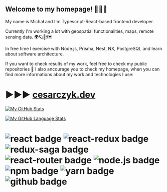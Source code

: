 ## Welcome to my homepage! 👋🎈🎉

My name is Michał and I'm Typescript-React-based frontend developer.

Currently I'm working a lot with geospatial functionalities, maps, remote sensing data. 🌍🪐🚀🗺

In free time I exercise with Node.js, Prisma, Nest, NX, PostgreSQL and learn about software architecture.

If you want to check results of my work, feel free to check my public repositories 🔎
I also ancourage you to check my homepage, when you can find more informations about my work and technologies I use:

# ▶▶▶ [cesarczyk.dev](https://cesarczyk.dev)

[![My GitHub Stats](https://github-readme-stats.vercel.app/api/?username=MCesarczyk&count_private=true&theme=tokyonight&showicons=true)]()

[![My GitHub Language Stats](https://github-readme-stats.vercel.app/api/top-langs/?username=MCesarczyk&langs_count=5&theme=tokyonight)]()


# ![react badge](https://img.shields.io/badge/-ReactJs-blue?logo=react&logoColor=white&style=plastic) ![react-redux badge](https://img.shields.io/badge/-ReactRedux-darkGreen?logo=redux&logoColor=white&style=plastic) ![redux-saga badge](https://img.shields.io/badge/-ReduxSaga-B7178C?logo=reduxSaga&logoColor=white&style=plastic) ![react-router badge](https://img.shields.io/badge/-ReactRouter-ffda00?logo=reactRouter&logoColor=white&style=plastic) ![node.js badge](https://img.shields.io/badge/-NodeJs-0088CC?logo=nodeDotJs&logoColor=white&style=plastic) ![npm badge](https://img.shields.io/badge/-npm-ffffff?logo=NPM&logoColor=white&style=plastic) ![yarn badge](https://img.shields.io/badge/-yarn-ff5722?logo=yarn&logoColor=white&style=plastic) ![github badge](https://img.shields.io/badge/-GitHub-black?logo=gitHub&logoColor=white&style=plastic)
<!--
**MCesarczyk/MCesarczyk** is a ✨ _special_ ✨ repository because its `README.md` (this file) appears on your GitHub profile.

Here are some ideas to get you started:

- 🔭 I’m currently working on ...
- 🌱 I’m currently learning ...
- 👯 I’m looking to collaborate on ...
- 🤔 I’m looking for help with ...
- 💬 Ask me about ...
- 📫 How to reach me: ...
- 😄 Pronouns: ...
- ⚡ Fun fact: ...


[![Top Langs](https://github-readme-stats.vercel.app/api/top-langs/?username=MCesarczyk&layout=compact)](https://github.com/anuraghazra/github-readme-stats)

https://github-readme-stats.vercel.app/api/top-langs/?username=MCesarczyk

https://github-readme-stats.vercel.app/api/top-langs/?username=MCesarczyk

[![Top Langs](https://github-readme-stats.vercel.app/api/top-langs/?username=anuraghazra)](https://github.com/anuraghazra/github-readme-stats)
-->


